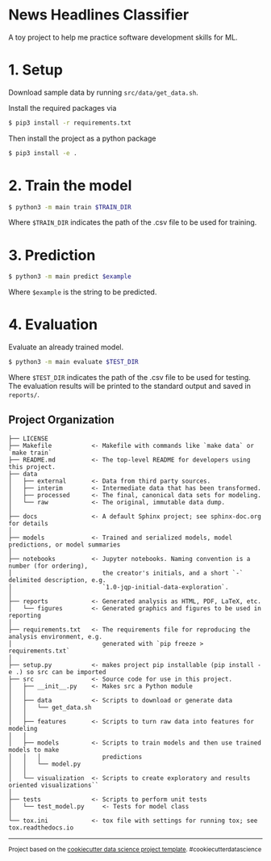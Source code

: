 News Headlines Classifier
==============================

A toy project to help me practice software development skills for ML.

# 1. Setup

Download sample data by running `src/data/get_data.sh`. 

Install the required packages via

```bash
$ pip3 install -r requirements.txt
```

Then install the project as a python package

```bash
$ pip3 install -e .
```

# 2. Train the model

```bash
$ python3 -m main train $TRAIN_DIR
```

Where `$TRAIN_DIR` indicates the path of the .csv file to be used for training.

# 3. Prediction

```bash
$ python3 -m main predict $example
```

Where `$example` is the string to be predicted.

# 4. Evaluation

Evaluate an already trained model.

```bash
$ python3 -m main evaluate $TEST_DIR
```

Where `$TEST_DIR` indicates the path of the .csv file to be used for testing. 
The evaluation results will be printed to the standard output and saved in `reports/`.

Project Organization
------------

    ├── LICENSE
    ├── Makefile           <- Makefile with commands like `make data` or `make train`
    ├── README.md          <- The top-level README for developers using this project.
    ├── data
    │   ├── external       <- Data from third party sources.
    │   ├── interim        <- Intermediate data that has been transformed.
    │   ├── processed      <- The final, canonical data sets for modeling.
    │   └── raw            <- The original, immutable data dump.
    │
    ├── docs               <- A default Sphinx project; see sphinx-doc.org for details
    │
    ├── models             <- Trained and serialized models, model predictions, or model summaries
    │
    ├── notebooks          <- Jupyter notebooks. Naming convention is a number (for ordering),
    │                         the creator's initials, and a short `-` delimited description, e.g.
    │                         `1.0-jqp-initial-data-exploration`.
    │
    ├── reports            <- Generated analysis as HTML, PDF, LaTeX, etc.
    │   └── figures        <- Generated graphics and figures to be used in reporting
    │
    ├── requirements.txt   <- The requirements file for reproducing the analysis environment, e.g.
    │                         generated with `pip freeze > requirements.txt`
    │
    ├── setup.py           <- makes project pip installable (pip install -e .) so src can be imported
    ├── src                <- Source code for use in this project.
    │   ├── __init__.py    <- Makes src a Python module
    │   │
    │   ├── data           <- Scripts to download or generate data
    │   │   └── get_data.sh
    │   │
    │   ├── features       <- Scripts to turn raw data into features for modeling
    │   │
    │   ├── models         <- Scripts to train models and then use trained models to make
    │   │   │                 predictions
    │   │   └── model.py
    │   │
    │   └── visualization  <- Scripts to create exploratory and results oriented visualizations``
    │ 
    ├── tests              <- Scripts to perform unit tests
    │   └── test_model.py     <- Tests for model class
    │
    └── tox.ini            <- tox file with settings for running tox; see tox.readthedocs.io


--------

<p><small>Project based on the <a target="_blank" href="https://drivendata.github.io/cookiecutter-data-science/">cookiecutter data science project template</a>. #cookiecutterdatascience</small></p>
